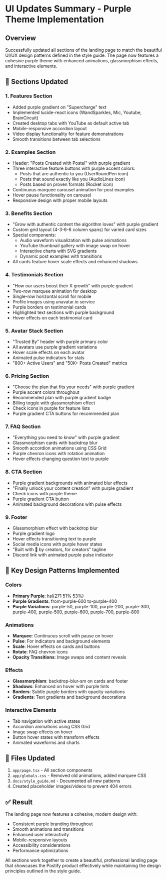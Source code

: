 # UI Updates Summary - Purple Theme Implementation

## Overview
Successfully updated all sections of the landing page to match the beautiful UI/UX design patterns defined in the style guide. The page now features a cohesive purple theme with enhanced animations, glassmorphism effects, and interactive elements.

## 🎨 Sections Updated

### 1. **Features Section**
- Added purple gradient on "Supercharge" text
- Implemented lucide-react icons (WandSparkles, Mic, Youtube, BrainCircuit)
- Created desktop tabs with YouTube as default active tab
- Mobile-responsive accordion layout
- Video display functionality for feature demonstrations
- Smooth transitions between tab selections

### 2. **Examples Section** 
- Header: "Posts Created with Postel" with purple gradient
- Three interactive feature buttons with purple accent colors:
  - Posts that are authentic to you (UserRoundPen icon)
  - Posts that sound exactly like you (AudioLines icon)
  - Posts based on proven formats (Rocket icon)
- Continuous marquee carousel animation for post examples
- Hover pause functionality on carousel
- Responsive design with proper mobile layouts

### 3. **Benefits Section**
- "Grow with authentic content the algorithm loves" with purple gradient
- Custom grid layout (4-3-6-6 column spans) for varied card sizes
- Special components:
  - Audio waveform visualization with pulse animations
  - YouTube thumbnail gallery with image swap on hover
  - Interactive charts with SVG gradients
  - Dynamic post examples with transitions
- All cards feature hover scale effects and enhanced shadows

### 4. **Testimonials Section**
- "How our users boost their X growth" with purple gradient
- Two-row marquee animation for desktop
- Single-row horizontal scroll for mobile
- Profile images using unavatar.io service
- Purple borders on testimonial cards
- Highlighted text sections with purple background
- Hover effects on each testimonial card

### 5. **Avatar Stack Section**
- "Trusted By" header with purple primary color
- All avatars use purple gradient variations
- Hover scale effects on each avatar
- Animated pulse indicators for stats
- "800+ Active Users" and "50K+ Posts Created" metrics

### 6. **Pricing Section**
- "Choose the plan that fits your needs" with purple gradient
- Purple accent colors throughout
- Recommended plan with purple gradient badge
- Billing toggle with glassmorphism effect
- Check icons in purple for feature lists
- Purple gradient CTA buttons for recommended plan

### 7. **FAQ Section**
- "Everything you need to know" with purple gradient
- Glassmorphism cards with backdrop blur
- Smooth accordion animations using CSS Grid
- Purple chevron icons with rotation animation
- Hover effects changing question text to purple

### 8. **CTA Section**
- Purple gradient backgrounds with animated blur effects
- "Finally unlock your content creation" with purple gradient
- Check icons with purple theme
- Purple gradient CTA button
- Animated background decorations with pulse effects

### 9. **Footer**
- Glassmorphism effect with backdrop blur
- Purple gradient logo
- Hover effects transitioning text to purple
- Social media icons with purple hover states
- "Built with 💜 by creators, for creators" tagline
- Discord link with animated purple pulse indicator

## 🎯 Key Design Patterns Implemented

### Colors
- **Primary Purple**: hsl(271 51% 53%)
- **Purple Gradients**: from-purple-600 to-purple-400
- **Purple Variations**: purple-50, purple-100, purple-200, purple-300, purple-400, purple-500, purple-600, purple-700, purple-800

### Animations
- **Marquee**: Continuous scroll with pause on hover
- **Pulse**: For indicators and background elements
- **Scale**: Hover effects on cards and buttons
- **Rotate**: FAQ chevron icons
- **Opacity Transitions**: Image swaps and content reveals

### Effects
- **Glassmorphism**: backdrop-blur-sm on cards and footer
- **Shadows**: Enhanced on hover with purple tints
- **Borders**: Subtle purple borders with opacity variations
- **Gradients**: Text gradients and background decorations

### Interactive Elements
- Tab navigation with active states
- Accordion animations using CSS Grid
- Image swap effects on hover
- Button hover states with transform effects
- Animated waveforms and charts

## 📁 Files Updated
1. `app/page.tsx` - All section components
2. `app/globals.css` - Removed old animations, added marquee CSS
3. `docs/style_guide.md` - Documented all new patterns
4. Created placeholder images/videos to prevent 404 errors

## ✅ Result
The landing page now features a cohesive, modern design with:
- Consistent purple branding throughout
- Smooth animations and transitions
- Enhanced user interactivity
- Mobile-responsive layouts
- Accessibility considerations
- Performance optimizations

All sections work together to create a beautiful, professional landing page that showcases the Postify product effectively while maintaining the design principles outlined in the style guide. 